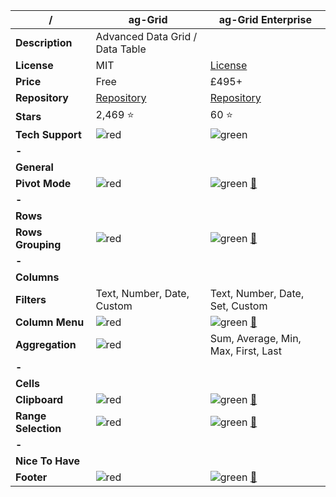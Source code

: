 |**/**|ag-Grid|ag-Grid Enterprise|
|-----|-------|------------------|
|**Description**|Advanced Data Grid / Data Table||
|**License**|MIT|[License](https://github.com/ceolter/ag-grid-enterprise/blob/master/LICENSE.md)|
|**Price**|Free|£495+|
|**Repository**|[Repository](https://github.com/ceolter/ag-grid)|[Repository](https://github.com/ceolter/ag-grid-enterprise)|
|**Stars**|2,469 :star:|60 :star:|
|**Tech Support**|![red](http://placehold.it/23/f03c15/000000?text=+)|![green](http://placehold.it/23/c5f015/000000?text=+)|
|**-**|||
|**General**|||
|**Pivot Mode**|![red](http://placehold.it/23/f03c15/000000?text=+)|![green](http://placehold.it/23/c5f015/000000?text=+) [:book:](https://www.ag-grid.com/javascript-grid-pivoting/)|
|**-**|||
|**Rows**|||
|**Rows Grouping**|![red](http://placehold.it/23/f03c15/000000?text=+)|![green](http://placehold.it/23/c5f015/000000?text=+) [:book:](https://www.ag-grid.com/javascript-grid-grouping/#gsc.tab=0)|
|**-**|||
|**Columns**|||
|**Filters**|Text, Number, Date, Custom|Text, Number, Date, Set, Custom|
|**Column Menu**|![red](http://placehold.it/23/f03c15/000000?text=+)|![green](http://placehold.it/23/c5f015/000000?text=+) [:book:](https://www.ag-grid.com/javascript-grid-column-menu/#gsc.tab=0)|
|**Aggregation**|![red](http://placehold.it/23/f03c15/000000?text=+)|Sum, Average, Min, Max, First, Last|
|**-**|||
|**Cells**|||
|**Clipboard**|![red](http://placehold.it/23/f03c15/000000?text=+)|![green](http://placehold.it/23/c5f015/000000?text=+) [:book:](https://www.ag-grid.com/javascript-grid-clipboard/)|
|**Range Selection**|![red](http://placehold.it/23/f03c15/000000?text=+)|![green](http://placehold.it/23/c5f015/000000?text=+) [:book:](https://www.ag-grid.com/javascript-grid-range-selection/)|
|**-**|||
|**Nice To Have**|||
|**Footer**|![red](http://placehold.it/23/f03c15/000000?text=+)|![green](http://placehold.it/23/c5f015/000000?text=+) [:book:](https://www.ag-grid.com/javascript-grid-status-bar/#gsc.tab=0)|